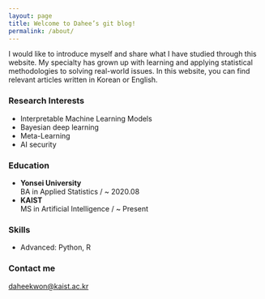 ```yaml
---
layout: page
title: Welcome to Dahee’s git blog!
permalink: /about/
---
```


I would like to introduce myself and share what I have studied through this website.
My specialty has grown up with learning and applying statistical methodologies to solving real-world issues. In this website, you can find relevant articles written in Korean or English.  


### Research Interests

+ Interpretable Machine Learning Models  
+ Bayesian deep learning  
+ Meta-Learning  
+ AI security  


### Education
+ **Yonsei University**  
  BA in Applied Statistics / ~ 2020.08
+ **KAIST**  
  MS in Artificial Intelligence / ~ Present


### Skills
+ Advanced: Python, R


### Contact me

[daheekwon@kaist.ac.kr](mailto:daheekwon@kaist.ac.kr)
